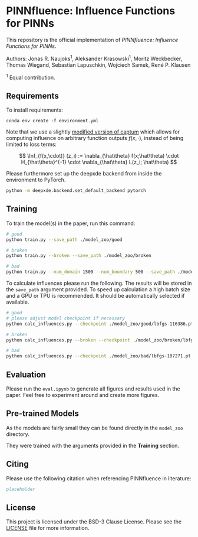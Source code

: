 # PINNfluence: Influence Functions for PINNs

This repository is the official implementation of _PINNfluence: Influence Functions for PINNs_. 

Authors: Jonas R. Naujoks<sup>1</sup>, Aleksander Krasowski<sup>1</sup>, Moritz Weckbecker, Thomas Wiegand, Sebastian Lapuschkin, Wojciech Samek, René P. Klausen

<sup>1</sup> Equal contribution.

## Requirements

To install requirements:

```setup
conda env create -f environment.yml
```

Note that we use a slightly [modified version of captum](https://github.com/aleks-krasowski/captum) which allows for computing influence on arbitrary function outputs $f(x,\cdot)$, instead of being limited to loss terms:

$$
\Inf_{f(x,\cdot)} (z_i) := \nabla_{\hat\theta} f(x;\hat\theta) \cdot H_{\hat\theta}^{-1} \cdot \nabla_{\hat\theta} L(z_i; \hat\theta) 
$$

Please furthermore set up the deepxde backend from inside the environment to PyTorch.

```bash 
python -m deepxde.backend.set_default_backend pytorch
```

## Training

To train the model(s) in the paper, run this command:

```bash 
# good 
python train.py --save_path ./model_zoo/good

# broken
python train.py --broken --save_path ./model_zoo/broken

# bad
python train.py --num_domain 1500 --num_boundary 500 --save_path ./model_zoo/broken
```

To calculate influences please run the following. The results will be stored in the `save_path` argument provided.
To speed up calculation a high batch size and a GPU or TPU is recommended. It should be automatically selected if available.

```bash 
# good 
# please adjust model checkpoint if necessary
python calc_influences.py --checkpoint ./model_zoo/good/lbfgs-116386.pt --save_path ./model_zoo/good_influences --train_x_path ./model_zoo/good/train_x.npy --batch_size <what_your_hardware_allows>

# broken 
python calc_influences.py --broken --checkpoint ./model_zoo/broken/lbfgs-122314.pt --save_path ./model_zoo/broken_influences --train_x_path ./model_zoo/broken/train_x.npy --batch_size <what_your_hardware_allows>

# bad
python calc_influences.py --checkpoint ./model_zoo/bad/lbfgs-107271.pt --save_path ./model_zoo/bad_influences --train_x_path ./model_zoo/bad/train_x.npy --batch_size <what_your_hardware_allows>
```

## Evaluation

Please run the `eval.ipynb` to generate all figures and results used in the paper. Feel free to experiment around and create more figures.

## Pre-trained Models

As the models are fairly small they can be found directly in the `model_zoo` directory.

They were trained with the arguments provided in the **Training** section.

## Citing 

Please use the following citation when referencing PINNfluence in literature:

```bibtex
placeholder
```

## License

This project is licensed under the BSD-3 Clause License. Please see the [LICENSE](./LICENSE) file for more information.